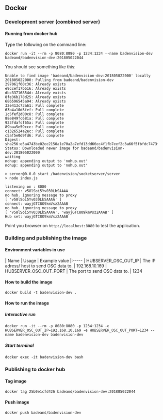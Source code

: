 ## Docker

### Development server (combined server)

#### Running from docker hub

Type the following on the command line:

```
docker run -it --rm -p 8080:8080 -p 1234:1234 --name badenvision-dev badeand/badenvision-dev:201805022044
```

You should see something like this:

```
Unable to find image 'badeand/badenvision-dev:201805022000' locally
201805022000: Pulling from badeand/badenvision-dev
297061f60c36: Already exists 
e9ccef17b516: Already exists 
dbc33716854d: Already exists 
8fe36b178d25: Already exists 
686596545a94: Already exists 
32e413c73a61: Pull complete 
63b4a10d3fef: Pull complete 
1c5fef2d00c8: Pull complete 
88e849fc681a: Pull complete 
923fdafcf65a: Pull complete 
89baa5e59cce: Pull complete 
c1326524a2ec: Pull complete 
c5af5e0d9fd6: Pull complete 
Digest: sha256:e5a4743be02ee2150a1e70a2a7efd13dd66ec4f1fb7eef2c3a66f5fbfdc7473f
Status: Downloaded newer image for badeand/badenvision-dev:201805022000
waiting
nohup: appending output to 'nohup.out'
nohup: appending output to 'nohup.out'

> server@0.0.0 start /badenvision/socketserver/server
> node index.js

listening on : 8080
connect: v58lSoi5Yv030LbSAAAA
no hub. ignoring message to proxy
[ 'v58lSoi5Yv030LbSAAAA' ]
connect: wayjGTC8O9kmVsz2AAAB
no hub. ignoring message to proxy
[ 'v58lSoi5Yv030LbSAAAA', 'wayjGTC8O9kmVsz2AAAB' ]
Hub set: wayjGTC8O9kmVsz2AAAB
```

Point you browser on ```http://localhost:8080``` to test the application.

### Building and publishing the image

#### Environment variables in use

| Name | Usage | Example value
|:-----
| HUBSERVER_OSC_OUT_IP | The IP adress/ host to send OSC data to. | 192.168.10.169
| HUBSERVER_OSC_OUT_PORT | The port to send OSC data to. | 1234

#### How to build the image

```
docker build -t badenvision-dev .
```


#### How to run the image

##### Interactive run

```
docker run -it --rm -p 8080:8080 -p 1234:1234 -e HUBSERVER_OSC_OUT_IP=192.168.10.169 -e HUBSERVER_OSC_OUT_PORT=1234 --name badenvision-dev badenvision-dev
```

##### Start terminal

```
docker exec -it badenvision-dev bash
```

### Publishing to docker hub

#### Tag image

```
docker tag 25b0e1cfd426 badeand/badenvision-dev:201805022044
```


#### Push image

```
docker push badeand/badenvision-dev
```




